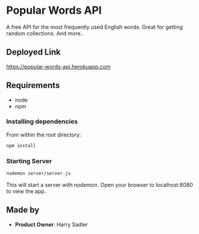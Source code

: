 # Popular Words API

A free API for the most frequently used English words. Great for getting random collections. And more..

## Deployed Link

https://popular-words-api.herokuapp.com

## Requirements

- node
- npm

### Installing dependencies

From within the root directory:

```sh
npm install
```

### Starting Server

```sh
nodemon server/server.js
```

This will start a server with nodemon. Open your browser to localhost:8080 to view the app.

## Made by

  - __Product Owner__: Harry Sadler
